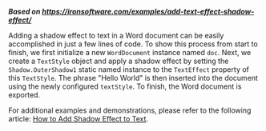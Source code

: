 ***Based on <https://ironsoftware.com/examples/add-text-effect-shadow-effect/>***

Adding a shadow effect to text in a Word document can be easily accomplished in just a few lines of code. To show this process from start to finish, we first initialize a new `WordDocument` instance named `doc`. Next, we create a `TextStyle` object and apply a shadow effect by setting the `Shadow.OuterShadow1` static named instance to the `TextEffect` property of this `TextStyle`. The phrase "Hello World" is then inserted into the document using the newly configured `textStyle`. To finish, the Word document is exported.

For additional examples and demonstrations, please refer to the following article: [How to Add Shadow Effect to Text](https://ironsoftware.com/csharp/word/how-to/text-effect-shadow-effect/).